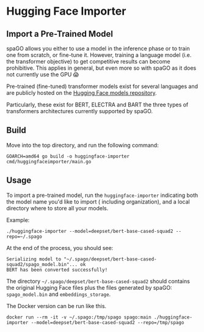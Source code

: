 # Hugging Face Importer

## Import a Pre-Trained Model

spaGO allows you either to use a model in the inference phase or to train one from scratch, or fine-tune it. However,
training a language model (i.e. the transformer objective) to get competitive results can become prohibitive. This
applies in general, but even more so with spaGO as it does not currently use the GPU :scream:

Pre-trained (fine-tuned) transformer models exist for several languages and are publicly hosted on
the [Hugging Face models repository](https://huggingface.co/models).

Particularly, these exist for BERT, ELECTRA and BART the three types of transformers architectures currently supported
by spaGO.

## Build

Move into the top directory, and run the following command:

```console
GOARCH=amd64 go build -o huggingface-importer cmd/huggingfaceimporter/main.go 
```

## Usage

To import a pre-trained model, run the `huggingface-importer` indicating both the model name you'd like to import (
including organization), and a local directory where to store all your models.

Example:

```console
./huggingface-importer --model=deepset/bert-base-cased-squad2 --repo=~/.spago 
```

At the end of the process, you should see:

```console
Serializing model to "~/.spago/deepset/bert-base-cased-squad2/spago_model.bin"... ok
BERT has been converted successfully!
```

The directory `~/.spago/deepset/bert-base-cased-squad2` should contains the original Hugging Face files plus the files
generated by spaGO: `spago_model.bin` and `embeddings_storage`.

The Docker version can be run like this.

```console
docker run --rm -it -v ~/.spago:/tmp/spago spago:main ./huggingface-importer --model=deepset/bert-base-cased-squad2 --repo=/tmp/spago
```
